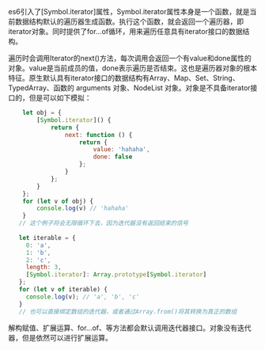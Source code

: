 es6引入了[Symbol.iterator]属性，Symbol.iterator属性本身是一个函数，就是当前数据结构默认的遍历器生成函数。执行这个函数，就会返回一个遍历器，即iterator对象。同时提供了for...of循环，用来遍历任意具有iterator接口的数据结构。

遍历时会调用Iterator的next()方法，每次调用会返回一个有value和done属性的对象。value是当前成员的值，done表示遍历是否结束。这也是遍历器对象的根本特征。原生默认具有iterator接口的数据结构有Array、Map、Set、String、TypedArray、函数的 arguments 对象、NodeList 对象。对象是不具备iterator接口的，但是可以如下模拟：
``` javascript
    let obj = {
        [Symbol.iterator]() {
            return {
                next: function () {
                    return {
                        value: 'hahaha',
                        done: false
                    };
                }
            };
        }
    };
    for (let v of obj) {
        console.log(v) // 'hahaha'
    }
   // 这个例子将会无限循环下去，因为迭代器没有返回结束的信号
   
   let iterable = {
     0: 'a',
     1: 'b',
     2: 'c',
     length: 3,
     [Symbol.iterator]: Array.prototype[Symbol.iterator]
   };
   for (let v of iterable) {
     console.log(v); // 'a', 'b', 'c'
   }
   // 也可以直接绑定数组的迭代器，或者通过Array.from()将其转换为真正的数组
```
解构赋值、扩展运算、for...of、等方法都会默认调用迭代器接口。对象没有迭代器，但是依然可以进行扩展运算。